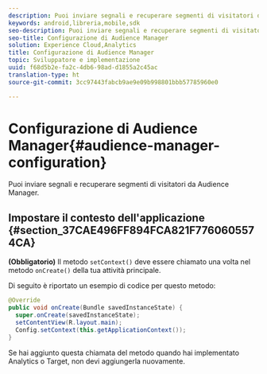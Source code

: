 ```yaml
---
description: Puoi inviare segnali e recuperare segmenti di visitatori da Gestione dell'audience.
keywords: android,libreria,mobile,sdk
seo-description: Puoi inviare segnali e recuperare segmenti di visitatori da Gestione dell'audience.
seo-title: Configurazione di Audience Manager
solution: Experience Cloud,Analytics
title: Configurazione di Audience Manager
topic: Sviluppatore e implementazione
uuid: f68d5b2e-fa2c-4db6-98ad-d1855a2c45ac
translation-type: ht
source-git-commit: 3cc97443fabcb9ae9e09b998801bbb57785960e0

---
```



# Configurazione di Audience Manager{#audience-manager-configuration}

Puoi inviare segnali e recuperare segmenti di visitatori da Audience Manager.

## Impostare il contesto dell'applicazione {#section_37CAE496FF894FCA821F7760605574CA}

**(Obbligatorio)** Il metodo `setContext()` deve essere chiamato una volta nel metodo `onCreate()` della tua attività principale.

Di seguito è riportato un esempio di codice per questo metodo:

```java
@Override 
public void onCreate(Bundle savedInstanceState) { 
  super.onCreate(savedInstanceState); 
  setContentView(R.layout.main); 
  Config.setContext(this.getApplicationContext()); 
}
```

Se hai aggiunto questa chiamata del metodo quando hai implementato Analytics o Target, non devi aggiungerla nuovamente.
